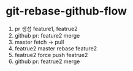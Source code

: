 # git-rebase-github-flow


1. pr 생성 feature1, featrue2
2. github pr: feature2 merge
3. master fetch -> pull
4. featrue2 master rebase feature2 
5. featrue2 force push featrue2
6. github pr: featrue2 merge
